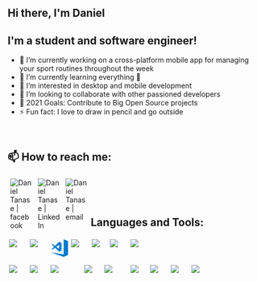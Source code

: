 ## Hi there, I'm Daniel

## I'm a student and software engineer!
- 🔭 I’m currently working on a cross-platform mobile app for managing your sport routines throughout the week
- 🌱 I’m currently learning everything 🤣
- 👀 I’m interested in desktop and mobile development
- 👯 I’m looking to collaborate with other passioned developers
- 🥅 2021 Goals: Contribute to Big Open Source projects
- ⚡ Fun fact: I love to draw in pencil and go outside

<br />

## 📫 How to reach me:

[<img align="left" alt="Daniel Tanase | facebook" width="45px" style="margin:5px" src = "https://upload.wikimedia.org/wikipedia/commons/5/51/Facebook_f_logo_%282019%29.svg" />][facebook]
[<img align="left" alt="Daniel Tanase | LinkedIn" width="45px" style = "margin:5px" src="https://icons-for-free.com/iconfiles/png/512/linked+linkedin+logo+social+icon-1320191784782940875.png" />][linkedin]
[<img align="left" alt="Daniel Tanase | email" width="45px" style="margin:5px" src="https://cdn4.iconfinder.com/data/icons/social-media-logos-6/512/112-gmail_email_mail-512.png"/>][email]

<br />
<br />
<br />

## Languages and Tools:

<img align="left" width="35px" style="margin:3px" src="https://upload.wikimedia.org/wikipedia/commons/thumb/4/4f/Icon-Vim.svg/1200px-Icon-Vim.svg.png"/>
<img align="left" width="35px" style="margin:3px" src="https://upload.wikimedia.org/wikipedia/commons/thumb/9/9c/IntelliJ_IDEA_Icon.svg/1200px-IntelliJ_IDEA_Icon.svg.png"/>
<img align="left" width="35px" style="margin:3px" src="https://raw.githubusercontent.com/github/explore/80688e429a7d4ef2fca1e82350fe8e3517d3494d/topics/visual-studio-code/visual-studio-code.png" />
<img align="left" width="35px" style="margin:3px" src="https://2.bp.blogspot.com/-tzm1twY_ENM/XlCRuI0ZkRI/AAAAAAAAOso/BmNOUANXWxwc5vwslNw3WpjrDlgs9PuwQCLcBGAsYHQ/s1600/pasted%2Bimage%2B0.png" />
<img align="left" width="30px" style="margin:3px" src="https://pngimg.com/uploads/linux/linux_PNG1.png" />
<img align="left" width="35px" style="margin:3px" src="https://3.bp.blogspot.com/-xhNpNJJyQhk/XIe4GY78RQI/AAAAAAAAItc/ouueFUj2Hqo5dntmnKqEaBJR4KQ4Q2K3ACK4BGAYYCw/s1600/logo%2Bgit%2Bicon.png" />
<img align="left" width="35px" style="margin:3px" src="https://upload.wikimedia.org/wikipedia/commons/0/01/Windows_Terminal_Logo_256x256.png" />

<br/>
<br/>
<br/>

<img align="left" width="35px" style="margin:3px" src="https://mpng.subpng.com/20180331/iwe/kisspng-java-runtime-environment-java-development-kit-comp-gucci-logo-5abf0c6d1ff311.5450063015224699971309.jpg" />
<img align="left" width="35px" style="margin:3px" src="https://i.pinimg.com/736x/a2/dc/32/a2dc3249364449a49f01a6275d277b8c.jpg" />
<img align="left" width="61px" style="margin:3px" src="https://e7.pngegg.com/pngimages/759/621/png-clipart-sqlite-database-android-computer-software-application-software-android-angle-data.png" />
<img align="left" width="34px" style="margin:3px" src="https://www.pngfind.com/pngs/m/74-744138_mysql-logo-png-mysql-transparent-png.png" />
<img align="left" width="46px" style="margin:3px" src="https://logowik.com/content/uploads/images/flutter5786.jpg" />
<img align="left" width="33px" style="margin:3px" src="https://www.kindpng.com/picc/m/176-1766554_dart-programming-language-logo-hd-png-download.png" />
<img align="left" width="35px" style="margin:3px" src="https://pbs.twimg.com/profile_images/1235868806079057921/fTL08u_H_400x400.png" />
<img align="left" width="35px" style="margin:3px" src="https://github.githubassets.com/images/modules/logos_page/GitHub-Mark.png" />
<img align="left" width="39px" style="margin:3px" src="https://kenoleon.github.io/Front-End-Web-Dev-UI-UX/assets/images/firebase.png" />

<br />
<br />

[facebook]: https://www.facebook.com/profile.php?id=100006885674660
[linkedin]: https://www.linkedin.com/in/daniel-tanase-758975200/
[email]: mailto:tanasedaniel54@gmail.com
